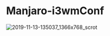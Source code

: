 # Manjaro-i3wmConf
![2019-11-13-135037_1366x768_scrot](https://user-images.githubusercontent.com/21184536/68794220-9f51a380-061c-11ea-822c-03cb41c69ef9.png)
